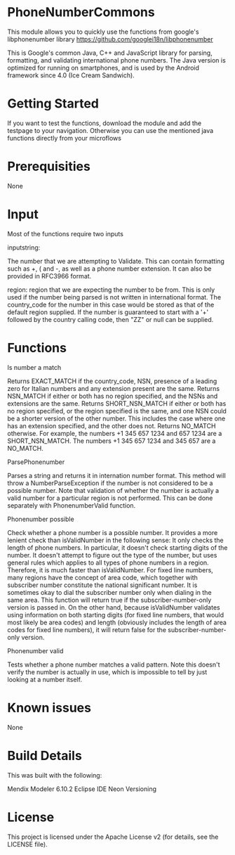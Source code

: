 # PhoneNumberCommons

This module allows you to quickly use the functions from google's libphonenumber library  https://github.com/googlei18n/libphonenumber 

This is Google's common Java, C++ and JavaScript library for parsing, formatting, and validating international phone numbers. The Java version is optimized for running on smartphones, and is used by the Android framework since 4.0 (Ice Cream Sandwich).

# Getting Started

If you want to test the functions, download the module and add the testpage to your navigation. Otherwise you can use the mentioned java functions directly from your microflows

# Prerequisities

None

# Input
Most of the functions require two inputs

inputstring: 

The number that we are attempting to Validate. This can contain formatting such as +, ( and -, as well as a phone number extension. It can also be provided in RFC3966 format.

region: region that we are expecting the number to be from. This is only used if the number being parsed is not written in international format. The country_code for the number in this case would be stored as that of the default region supplied. If the number is guaranteed to start with a '+' followed by the country calling code, then "ZZ" or null can be supplied.

# Functions
Is number a match

Returns EXACT_MATCH if the country_code, NSN, presence of a leading zero for Italian numbers and any extension present are the same. Returns NSN_MATCH if either or both has no region specified, and the NSNs and extensions are the same. Returns SHORT_NSN_MATCH if either or both has no region specified, or the region specified is the same, and one NSN could be a shorter version of the other number. This includes the case where one has an extension specified, and the other does not. Returns NO_MATCH otherwise. For example, the numbers +1 345 657 1234 and 657 1234 are a SHORT_NSN_MATCH. The numbers +1 345 657 1234 and 345 657 are a NO_MATCH.

ParsePhonenumber

Parses a string and returns it in internation number format. This method will throw a NumberParseException if the number is not considered to be a possible number. Note that validation of whether the number is actually a valid number for a particular region is not performed. This can be done separately with PhonenumberValid function.

Phonenumber possible

Check whether a phone number is a possible number. It provides a more lenient check than isValidNumber in the following sense:
It only checks the length of phone numbers. In particular, it doesn't check starting digits of the number.
It doesn't attempt to figure out the type of the number, but uses general rules which applies to all types of phone numbers in a region. Therefore, it is much faster than isValidNumber.
For fixed line numbers, many regions have the concept of area code, which together with subscriber number constitute the national significant number. It is sometimes okay to dial the subscriber number only when dialing in the same area. This function will return true if the subscriber-number-only version is passed in. On the other hand, because isValidNumber validates using information on both starting digits (for fixed line numbers, that would most likely be area codes) and length (obviously includes the length of area codes for fixed line numbers), it will return false for the subscriber-number-only version.

Phonenumber valid

Tests whether a phone number matches a valid pattern. Note this doesn't verify the number is actually in use, which is impossible to tell by just looking at a number itself.

# Known issues

None

# Build Details

This was built with the following:

Mendix Modeler 6.10.2
Eclipse IDE Neon
Versioning


# License

This project is licensed under the Apache License v2 (for details, see the LICENSE file).
